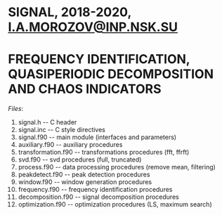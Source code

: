 # SIGNAL, 2018-2020, I.A.MOROZOV@INP.NSK.SU
# FREQUENCY IDENTIFICATION, QUASIPERIODIC DECOMPOSITION AND CHAOS INDICATORS


*Files*:
01) signal.h             -- C header
02) signal.inc           -- C style directives
03) signal.f90           -- main module (interfaces and parameters)
04) auxiliary.f90        -- auxiliary procedures
05) transformation.f90   -- transformations procedures (fft, ffrft)
06) svd.f90              -- svd procedures (full, truncated)
07) process.f90          -- data processing procedures (remove mean, filtering)
08) peakdetect.f90       -- peak detection procedures
09) window.f90           -- window generation procedures
10) frequency.f90        -- frequency identification procedures
11) decomposition.f90    -- signal decomposition procedures
12) optimization.f90     -- optimization procedures (LS, maximum search)